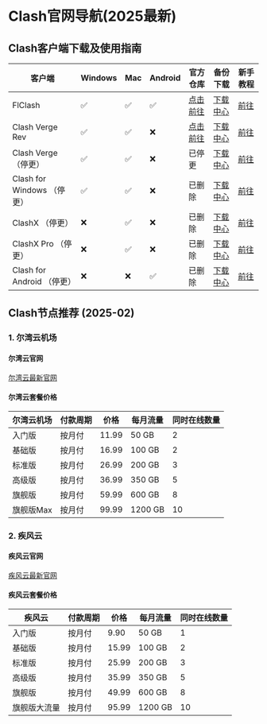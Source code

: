 # Clash官网导航(2025最新)

## Clash客户端下载及使用指南

| 客户端 | Windows | Mac | Android | 官方仓库 | 备份下载 | 新手教程 |
| --- | --- | --- | --- | --- | --- | --- |
| FlClash | ✅ | ✅ | ✅ | [点击前往](https://github.com/chen08209/FlClash/releases) | [下载中心](https://clashxhub.com/clash-backup-download/) | [前往](https://clashxhub.com/fclash/) |
| Clash Verge Rev | ✅ | ✅ | ❌ | [点击前往](https://github.com/clash-verge-rev/clash-verge-rev/releases) | [下载中心](https://clashxhub.com/clash-backup-download/) | [前往](https://clashxhub.com/clash-verge-rev/) |
| Clash Verge （停更） | ✅ | ✅ | ❌ | 已停更 | [下载中心](https://clashxhub.com/clash-backup-download/) | [前往](https://clashxhub.com/clash-verge/) |
| Clash for Windows （停更） | ✅ | ✅ | ❌ | 已删除 | [下载中心](https://clashxhub.com/clash-backup-download/) | [前往](https://clashxhub.com/clash-for-windows/) |
| ClashX （停更） | ❌ | ✅ | ❌ | 已删除 | [下载中心](https://clashxhub.com/clash-backup-download/) | [前往](https://clashxhub.com/clashx-for-mac/) |
| ClashX Pro （停更） | ❌ | ✅ | ❌ | 已删除 | [下载中心](https://clashxhub.com/clash-backup-download/) | [前往](https://clashxhub.com/clashx-pro/) |
| Clash for Android （停更） | ❌ | ❌ | ✅ | 已删除 | [下载中心](https://clashxhub.com/clash-backup-download/) | [前往](https://clashxhub.com/clash-for-android/) |


## Clash节点推荐 (2025-02)

### 1. 尔湾云机场

#### 尔湾云官网

[尔湾云最新官网](https://erwan9.net/?code=Epm8el)

#### 尔湾云套餐价格

| 尔湾云机场  | 付款周期 | 价格    | 每月流量    | 同时在线数量 |
|--------|------|-------|---------|--------|
| 入门版    | 按月付  | 11.99 | 50 GB   | 2      |
| 基础版    | 按月付  | 16.99 | 100 GB  | 2      |
| 标准版    | 按月付  | 26.99 | 200 GB  | 3      |
| 高级版    | 按月付  | 36.99 | 350 GB  | 5      |
| 旗舰版    | 按月付  | 59.99 | 600 GB  | 8      |
| 旗舰版Max | 按月付  | 99.99 | 1200 GB | 10     |

### 2. 疾风云

#### 疾风云官网

[疾风云最新官网](https://j166.net/?code=VypN)

#### 疾风云套餐价格

| 疾风云 | 付款周期 | 价格 | 每月流量 | 同时在线数量 |
| --- | --- | --- | --- | --- |
| 入门版 | 按月付 | 9.90 | 50 GB | 1 |
| 基础版 | 按月付 | 15.99 | 100 GB | 2 |
| 标准版 | 按月付 | 25.99 | 200 GB | 3 |
| 高级版 | 按月付 | 35.99 | 350 GB | 5 |
| 旗舰版 | 按月付 | 49.99 | 600 GB | 8 |
| 旗舰版大流量 | 按月付 | 95.99 | 1200 GB | 10 |
